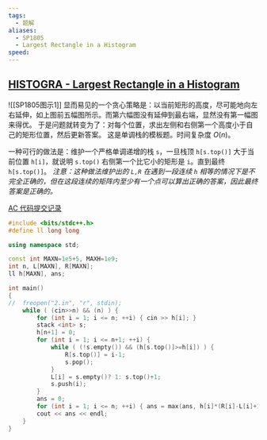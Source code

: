 ```yaml
---
tags:
  - 题解
aliases:
  - SP1805
  - Largest Rectangle in a Histogram
speed:
---
```

## [HISTOGRA - Largest Rectangle in a Histogram](https://www.luogu.com.cn/problem/SP1805)

![[SP1805图示1]] 
显而易见的一个贪心策略是：以当前矩形的高度，尽可能地向左右延伸，如上图前五幅图所示。而第六幅图没有延伸到最右端，显然没有第一幅图来得优。
于是问题就转变为了：对每个位置，求出左侧和右侧第一个高度小于自己的矩形位置，然后更新答案。
这是单调栈的模板题。时间复杂度 $O(n)$。

一种可行的做法是：维护一个严格单调递增的栈 `s`，一旦栈顶 `h[s.top()]` 大于当前位置 `h[i]`，就说明 `s.top()` 右侧第一个比它小的矩形是 `i`。直到最终 `h[s.top()]`。
*注意：这种做法维护出的 `L,R` 在遇到一段连续 `h` 相等的情况下是不完全正确的，但在这段连续的矩阵内至少有一个点可以算出正确的答案，因此最终答案是正确的。*

[AC 代码提交记录](https://www.acwing.com/problem/content/submission/code_detail/36437772/)

```cpp
#include <bits/stdc++.h>
#define ll long long

using namespace std;

const int MAXN=1e5+5, MAXH=1e9;
int n, L[MAXN], R[MAXN];
ll h[MAXN], ans;

int main()
{
//	freopen("2.in", "r", stdin);
	while ( (cin>>n) && (n) ) {
		for (int i = 1; i <= n; ++i) { cin >> h[i]; }
		stack <int> s;
		h[n+1] = 0;
		for (int i = 1; i <= n+1; ++i) {
			while ( (!s.empty()) && (h[s.top()]>=h[i]) ) {
				R[s.top()] = i-1;
				s.pop();
			}
			L[i] = s.empty()? 1: s.top()+1;
			s.push(i);
		}
		ans = 0;
		for (int i = 1; i <= n; ++i) { ans = max(ans, h[i]*(R[i]-L[i]+1)); }
		cout << ans << endl;
	}
}
```
